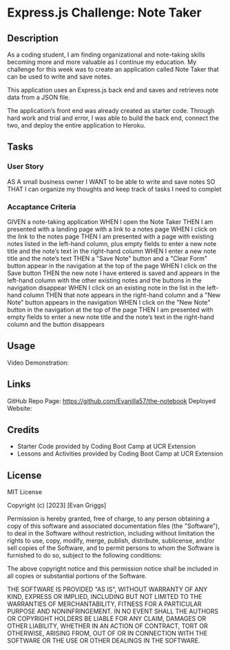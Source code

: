 # Express.js Challenge: Note Taker

## Description

As a coding student, I am finding organizational and note-taking skills becoming more and more valuable as I continue my education. My challenge for this week was to create an application called Note Taker that can be used to write and save notes.

This application uses an Express.js back end and saves and retrieves note data from a JSON file.

The application’s front end was already created as starter code. Through hard work and trial and error, I was able to build the back end, connect the two, and deploy the entire application to Heroku.

## Tasks 

### User Story
AS A small business owner
I WANT to be able to write and save notes
SO THAT I can organize my thoughts and keep track of tasks I need to complet

### Accaptance Criteria
GIVEN a note-taking application
WHEN I open the Note Taker
THEN I am presented with a landing page with a link to a notes page
WHEN I click on the link to the notes page
THEN I am presented with a page with existing notes listed in the left-hand column, plus empty fields to enter a new note title and the note’s text in the right-hand column
WHEN I enter a new note title and the note’s text
THEN a "Save Note" button and a "Clear Form" button appear in the navigation at the top of the page
WHEN I click on the Save button
THEN the new note I have entered is saved and appears in the left-hand column with the other existing notes and the buttons in the navigation disappear
WHEN I click on an existing note in the list in the left-hand column
THEN that note appears in the right-hand column and a "New Note" button appears in the navigation
WHEN I click on the "New Note" button in the navigation at the top of the page
THEN I am presented with empty fields to enter a new note title and the note’s text in the right-hand column and the button disappears

## Usage

Video Demonstration:


## Links
GitHub Repo Page: https://github.com/Evanilla57/the-notebook
Deployed Website: 

## Credits

- Starter Code provided by Coding Boot Camp at UCR Extension
- Lessons and Activities provided by Coding Boot Camp at UCR Extension

## License

MIT License

Copyright (c) [2023] [Evan Griggs]

Permission is hereby granted, free of charge, to any person obtaining a copy
of this software and associated documentation files (the "Software"), to deal
in the Software without restriction, including without limitation the rights
to use, copy, modify, merge, publish, distribute, sublicense, and/or sell
copies of the Software, and to permit persons to whom the Software is
furnished to do so, subject to the following conditions:

The above copyright notice and this permission notice shall be included in all
copies or substantial portions of the Software.

THE SOFTWARE IS PROVIDED "AS IS", WITHOUT WARRANTY OF ANY KIND, EXPRESS OR
IMPLIED, INCLUDING BUT NOT LIMITED TO THE WARRANTIES OF MERCHANTABILITY,
FITNESS FOR A PARTICULAR PURPOSE AND NONINFRINGEMENT. IN NO EVENT SHALL THE
AUTHORS OR COPYRIGHT HOLDERS BE LIABLE FOR ANY CLAIM, DAMAGES OR OTHER
LIABILITY, WHETHER IN AN ACTION OF CONTRACT, TORT OR OTHERWISE, ARISING FROM,
OUT OF OR IN CONNECTION WITH THE SOFTWARE OR THE USE OR OTHER DEALINGS IN THE
SOFTWARE.